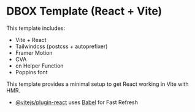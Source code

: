 # DBOX Template (React + Vite)

This template includes:
- Vite + React
- Tailwindcss (postcss + autoprefixer)
- Framer Motion
- CVA
- cn Helper Function
- Poppins font

This template provides a minimal setup to get React working in Vite with HMR.

- [@vitejs/plugin-react](https://github.com/vitejs/vite-plugin-react/blob/main/packages/plugin-react/README.md) uses [Babel](https://babeljs.io/) for Fast Refresh

